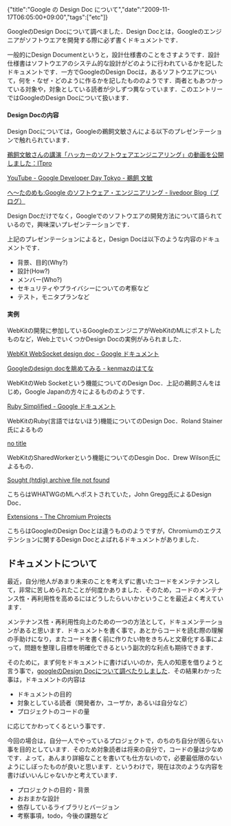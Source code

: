 {"title":"Google の Design Doc について","date":"2009-11-17T06:05:00+09:00","tags":["etc"]}

<!-- DATE: 2009-11-16T21:05:00+00:00 -->
<!-- OLDURL: http://d.hatena.ne.jp/cou929_la/20091116/ -->


<div class="section">
<p>GoogleのDesign Docについて調べました．Design Docとは，Googleのエンジニアがソフトウエアを開発する際に必ず書くドキュメントです．</p>
<p>一般的にDesign Documentというと，設計仕様書のことをさすようです．設計仕様書はソフトウエアのシステム的な設計がどのように行われているかを記したドキュメントです．一方でGoogleのDesign Docは，あるソフトウエアについて，何を・なぜ・どのように作るかを記したもののようです．両者ともあつかっている対象や，対象としている読者が少しずつ異なっています．このエントリーではGoogleのDesign Docについて扱います．</p>
<h4>Design Docの内容</h4>
<p>Design Docについては，Googleの鵜飼文敏さんによる以下のプレゼンテーションで触れられています．</p>
<p><a href="http://itpro.nikkeibp.co.jp/article/Watcher/20070924/282781/" target="_blank">鵜飼文敏さんの講演「ハッカーのソフトウェアエンジニアリング」の動画を公開しました：ITpro</a></p>
<p><a href="http://www.youtube.com/watch?v=pc-IQkVmOdI" target="_blank">YouTube - Google Developer Day Tokyo - 鵜飼 文敏</a></p>
<p><a href="http://blog.livedoor.jp/heitatta/archives/54439839.html" target="_blank">へ～たのめも:Google のソフトウェア・エンジニアリング - livedoor Blog（ブログ）</a></p>
<p>Design Docだけでなく，Googleでのソフトウエアの開発方法について語られているので，興味深いプレゼンテーションです．</p>
<p>上記のプレゼンテーションによると，Design Docは以下のような内容のドキュメントです．</p>

<ul>
<li>背景、目的(Why?)</li>
<li>設計(How?)</li>
<li>メンバー(Who?)</li>
<li>セキュリティやプライバシーについての考察など</li>
<li>テスト，モニタプランなど</li>
</ul>
<h4>実例</h4>
<p>WebKitの開発に参加しているGoogleのエンジニアがWebKitのMLにポストしたものなど，Web上でいくつかDesign Docの実例がみられました．</p>
<p><a href="http://docs.google.com/View?id=dfm7gfvg_0fpjg22gh" target="_blank">WebKit WebSocket design doc - Google ドキュメント</a></p>
<p><a href="http://d.hatena.ne.jp/kenmaz/20090712/1247401684" target="_blank">Googleのdesign docを眺めてみる - kenmazのはてな</a>        </p>
<p>WebKitのWeb Socketという機能についてのDesign Doc．上記の鵜飼さんをはじめ，Google Japanの方々によるもののようです．</p>
<p><a href="http://docs.google.com/View?id=dcgd8hk6_2g7c6zzc6" target="_blank">Ruby Simplified - Google ドキュメント</a></p>
<p>WebKitのRuby(言語ではないほう)機能についてのDesign Doc．Roland Stainer氏によるもの</p>
<p><a href="https://lists.webkit.org/pipermail/webkit-dev/2009-April/007411.html" target="_blank">no title</a></p>
<p>WebKitのSharedWorkerという機能についてのDesgin Doc．Drew Wilson氏によるもの．</p>
<p><a href="http://lists.whatwg.org/htdig.cgi/whatwg-whatwg.org/2009-March/019113.html" target="_blank">Sought (htdig) archive file not found</a></p>
<p>こちらはWHATWGのMLへポストされていた，John Gregg氏によるDesign Doc．</p>
<p><a href="http://dev.chromium.org/developers/design-documents/extensions" target="_blank">Extensions - The Chromium Projects</a></p>
<p>こちらはGoogleのDesign Docとは違うもののようですが，Chromiumのエクステンションに関するDesign Docとよばれるドキュメントがありました．</p>
</div>





<h2>ドキュメントについて</h2>
<div class="section">
<p>最近，自分/他人があまり未来のことを考えずに書いたコードをメンテナンスして，非常に苦しめられたことが何度かありました．そのため，コードのメンテナンス性・再利用性を高めるにはどうしたらいいかということを最近よく考えています．</p>
<p>メンテナンス性・再利用性向上のための一つの方法として，ドキュメンテーションがあると思います．ドキュメントを書く事で，あとからコードを読む際の理解の手助けになり，またコードを書く前に作りたい物をきちんと文章化する事によって，問題を整理し目標を明確化できるという副次的な利点も期待できます．</p>
<p>そのために，まず何をドキュメントに書けばいいのか，先人の知恵を借りようと言う事で，<a href="http://d.hatena.ne.jp/cou929_la/20091116/1258373100" target="_blank">googleのDesign Docについて調べたりしました</a>．その結果わかった事は，ドキュメントの内容は</p>

<ul>
<li>ドキュメントの目的</li>
<li>対象としている読者（開発者か，ユーザか，あるいは自分など）</li>
<li>プロジェクトのコードの量</li>
</ul>
<p>に応じてかわってくるという事です．</p>
<p>今回の場合は，自分一人でやっているプロジェクトで，のちのち自分が困らない事を目的としています．そのため対象読者は将来の自分で，コードの量は少なめです．よって，あんまり詳細なことを書いても仕方ないので，必要最低限のないようにしぼったものが良いと思います．というわけで，現在は次のような内容を書けばいいんじゃないかと考えています．</p>

<ul>
<li>プロジェクトの目的・背景</li>
<li>おおまかな設計</li>
<li>依存しているライブラリとバージョン</li>
<li>考察事項，todo，今後の課題など</li>
</ul>
</div>






